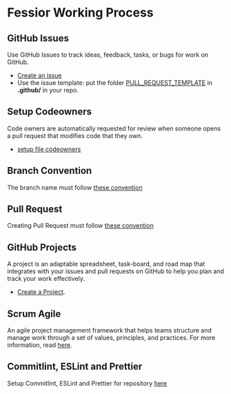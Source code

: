 # Fessior Working Process

## GitHub Issues

Use GitHub Issues to track ideas, feedback, tasks, or bugs for work on GitHub.

- [Create an issue](./github-issues/README.md)
- Use the issue template: put the folder [PULL_REQUEST_TEMPLATE](./github-issue/templates)
 in **.github/** in your repo.

## Setup Codeowners

Code owners are automatically requested for review when someone opens a pull request that modifies code that they own.

- [setup file codeowners](./setup-codeowners/README.md)

## Branch Convention

The branch name must follow [these convention](./branch-convention/README.md)

## Pull Request

Creating Pull Request must follow [these convention](./pull-request/README.md)

## GitHub Projects

A project is an adaptable spreadsheet, task-board, and road map that integrates with your issues and pull requests on GitHub to help you plan and track your work effectively.

- [Create a Project](./github-projects/README.md).

## Scrum Agile

An agile project management framework that helps teams structure and manage work through a set of values, principles, and practices.
For more information, read [here](./scrum-agile/README.md).

## Commitlint, ESLint and Prettier

Setup Commitlint, ESLint and Prettier for repository [here](./setup-coding-style/README.md)
